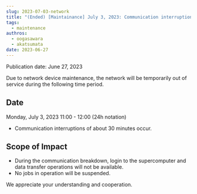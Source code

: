 ```yaml
---
slug: 2023-07-03-network
title: "(Ended) [Maintainance] July 3, 2023: Communication interruption due to network device maintenance"
tags:
  - maintenance
authros:
  - oogasawara
  - akatsumata
date: 2023-06-27
---
```


Publication date: June 27, 2023

Due to network device maintenance, the network will be temporarily out of service during the following time period.

## Date

Monday, July 3, 2023 11:00 - 12:00 (24h notation)

 - Communication interruptions of about 30 minutes occur.

## Scope of Impact

- During the communication breakdown, login to the supercomputer and data transfer operations will not be available.
 - No jobs in operation will be suspended.

We appreciate your understanding and cooperation.
